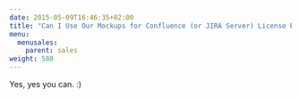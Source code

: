 ```yaml
---
date: 2015-05-09T16:46:35+02:00
title: "Can I Use Our Mockups for Confluence (or JIRA Server) License Both for Staging and Production Environments?"
menu:
  menusales:
    parent: sales
weight: 580
---
```


Yes, yes you can. :)